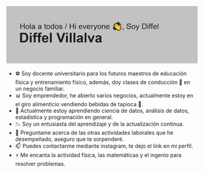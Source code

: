 ![me](https://github.com/DiffelVIA/DiffelVIA/blob/main/header.png?raw=true)


- ⚽ Soy docente universitario para los futuros maestros de educación física y entrenamiento físico, además, doy clases de conducción 🚗 en un negocio familiar.
- 📊 Soy emprendedor, he abierto varios negocios, actualmente estoy en el giro alimenticio vendiendo bebidas de tapioca 🥤.
- 🌱 Actualmente estoy aprendiendo ciencia de datos, análisis de datos, estadística y programación en general.
- 📉 Soy un entusiasta del aprendizaje y de la actualización continua.
- 💬 Preguntame acerca de las otras actividades laborales que he desempeñado, aseguro que te sorpenderé.
- 📫 Puedes contactarme mediante instagram, te dejo el link en mi perfil.
- ⚡ Me encanta la actividad física, las matemáticas y el ingenio para resolver problemas.

